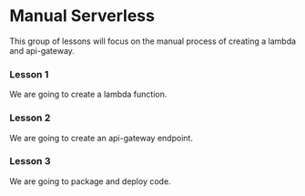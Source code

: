 # Manual Serverless
This group of lessons will focus on the manual process of creating a lambda and api-gateway.

### Lesson 1
We are going to create a lambda function.

### Lesson 2
We are going to create an api-gateway endpoint.

### Lesson 3
We are going to package and deploy code.
